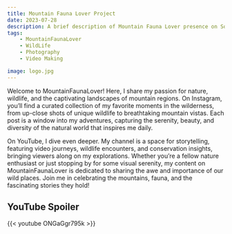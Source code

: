 ```yaml
---
title: Mountain Fauna Lover Project
date: 2023-07-28
description: A brief description of Mountain Fauna Lover presence on Social media Platforms
tags:
    - MountainFaunaLover
    - WildLife
    - Photography
    - Video Making

image: logo.jpg
---
```


Welcome to MountainFaunaLover! Here, I share my passion for nature, wildlife, and the captivating landscapes of mountain regions. On Instagram, you’ll find a curated collection of my favorite moments in the wilderness, from up-close shots of unique wildlife to breathtaking mountain vistas. Each post is a window into my adventures, capturing the serenity, beauty, and diversity of the natural world that inspires me daily.

On YouTube, I dive even deeper. My channel is a space for storytelling, featuring video journeys, wildlife encounters, and conservation insights, bringing viewers along on my explorations. Whether you’re a fellow nature enthusiast or just stopping by for some visual serenity, my content on MountainFaunaLover is dedicated to sharing the awe and importance of our wild places. Join me in celebrating the mountains, fauna, and the fascinating stories they hold!

## YouTube Spoiler

{{< youtube ONGaGgr795k >}}